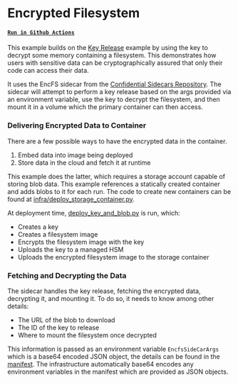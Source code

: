 # Encrypted Filesystem

#### [`Run in Github Actions`](https://github.com/microsoft/confidential-aci-examples/actions/workflows/test_encrypted_filesystem.yml)

This example builds on the [Key Release](../key_release/README.md) example by using the key to decrypt some memory containing a filesystem. This demonstrates how users with sensitive data can be cryptographically assured that only their code can access their data.

It uses the EncFS sidecar from the [Confidential Sidecars Repository](https://github.com/microsoft/confidential-sidecar-containers). The sidecar will attempt to perform a key release based on the args provided via an environment variable, use the key to decrypt the filesystem, and then mount it in a volume which the primary container can then access.

### Delivering Encrypted Data to Container

There are a few possible ways to have the encrypted data in the container.

1. Embed data into image being deployed
2. Store data in the cloud and fetch it at runtime

This example does the latter, which requires a storage account capable of storing blob data. This example references a statically created container and adds blobs to it for each run. The code to create new containers can be found at [infra/deploy_storage_container.py](../../infra/deploy_storage_container.py).

At deployment time, [deploy_key_and_blob.py](deploy_key_and_blob.py) is run, which:

- Creates a key
- Creates a filesystem image
- Encrypts the filesystem image with the key
- Uploads the key to a managed HSM
- Uploads the encrypted filesystem image to the storage container

### Fetching and Decrypting the Data

The sidecar handles the key release, fetching the encrypted data, decrypting it, and mounting it. To do so, it needs to know among other details:

- The URL of the blob to download
- The ID of the key to release
- Where to mount the filesystem once decrypted

This information is passed as an environment variable `EncfsSideCarArgs` which is a base64 encoded JSON object, the details can be found in the [manifest](manifest.json). The infrastructure automatically base64 encodes any environment variables in the manifest which are provided as JSON objects.
